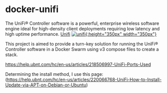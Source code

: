 [appurl]: https://www.ubnt.com/enterprise/#unifi

# docker-unifi

The UniFi® Controller software is a powerful, enterprise wireless software engine ideal for high-density client deployments requiring low latency and high uptime performance. [Unifi](https://www.ubnt.com/enterprise/#unifi)
[![unifi](https://prd-www-cdn.ubnt.com/media/images/dashboard/logos/unifi.svg){:height="350px" width="350px"}][appurl]

This project is aimed to provide a turn-key solution for running the UniFi® Controller software in a Docker Swarm using v3 compose files to create a stack.


https://help.ubnt.com/hc/en-us/articles/218506997-UniFi-Ports-Used

Determining the install method, I use this page:
(https://help.ubnt.com/hc/en-us/articles/220066768-UniFi-How-to-Install-Update-via-APT-on-Debian-or-Ubuntu)
